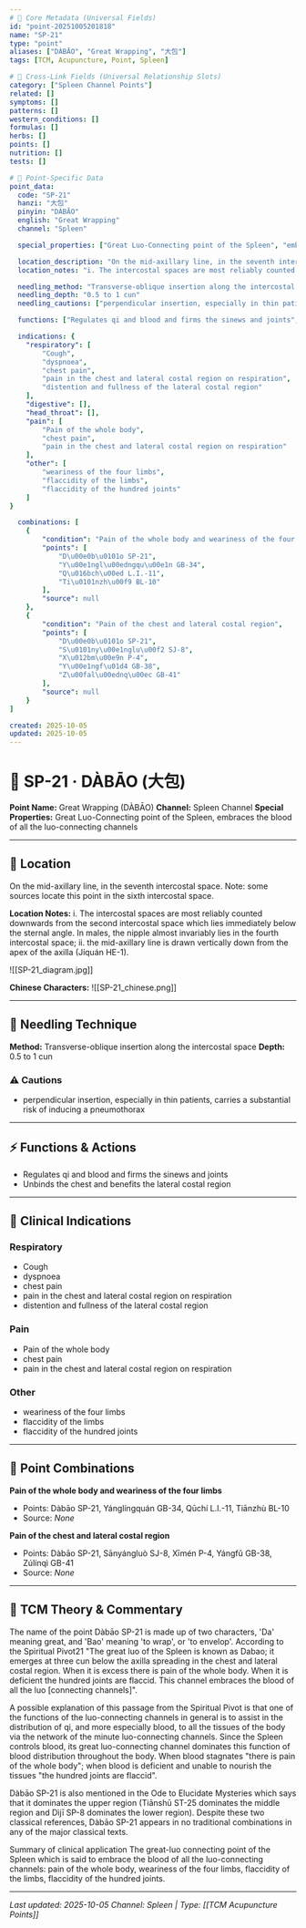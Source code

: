 ```yaml
---
# 🔹 Core Metadata (Universal Fields)
id: "point-20251005201818"
name: "SP-21"
type: "point"
aliases: ["DÀBĀO", "Great Wrapping", "大包"]
tags: [TCM, Acupuncture, Point, Spleen]

# 🔹 Cross-Link Fields (Universal Relationship Slots)
category: ["Spleen Channel Points"]
related: []
symptoms: []
patterns: []
western_conditions: []
formulas: []
herbs: []
points: []
nutrition: []
tests: []

# 🔹 Point-Specific Data
point_data:
  code: "SP-21"
  hanzi: "大包"
  pinyin: "DÀBĀO"
  english: "Great Wrapping"
  channel: "Spleen"

  special_properties: ["Great Luo-Connecting point of the Spleen", "embraces the blood of all the luo-connecting channels"]

  location_description: "On the mid-axillary line, in the seventh intercostal space. Note: some sources locate this point in the sixth intercostal space."
  location_notes: "i. The intercostal spaces are most reliably counted downwards from the second intercostal space which lies immediately below the sternal angle. In males, the nipple almost invariably lies in the fourth intercostal space; ii. the mid-axillary line is drawn vertically down from the apex of the axilla (Jíquán HE-1)."

  needling_method: "Transverse-oblique insertion along the intercostal space"
  needling_depth: "0.5 to 1 cun"
  needling_cautions: ["perpendicular insertion, especially in thin patients, carries a substantial risk of inducing a pneumothorax"]

  functions: ["Regulates qi and blood and firms the sinews and joints", "Unbinds the chest and benefits the lateral costal region"]

  indications: {
    "respiratory": [
        "Cough",
        "dyspnoea",
        "chest pain",
        "pain in the chest and lateral costal region on respiration",
        "distention and fullness of the lateral costal region"
    ],
    "digestive": [],
    "head_throat": [],
    "pain": [
        "Pain of the whole body",
        "chest pain",
        "pain in the chest and lateral costal region on respiration"
    ],
    "other": [
        "weariness of the four limbs",
        "flaccidity of the limbs",
        "flaccidity of the hundred joints"
    ]
}

  combinations: [
    {
        "condition": "Pain of the whole body and weariness of the four limbs",
        "points": [
            "D\u00e0b\u0101o SP-21",
            "Y\u00e1ngl\u00edngqu\u00e1n GB-34",
            "Q\u016bch\u00ed L.I.-11",
            "Ti\u0101nzh\u00f9 BL-10"
        ],
        "source": null
    },
    {
        "condition": "Pain of the chest and lateral costal region",
        "points": [
            "D\u00e0b\u0101o SP-21",
            "S\u0101ny\u00e1nglu\u00f2 SJ-8",
            "X\u012bm\u00e9n P-4",
            "Y\u00e1ngf\u01d4 GB-38",
            "Z\u00fal\u00ednq\u00ec GB-41"
        ],
        "source": null
    }
]

created: 2025-10-05
updated: 2025-10-05
---
```


# 📍 SP-21 · DÀBĀO (大包)

**Point Name:** Great Wrapping (DÀBĀO)
**Channel:** Spleen Channel
**Special Properties:** Great Luo-Connecting point of the Spleen, embraces the blood of all the luo-connecting channels

---

## 📍 Location

On the mid-axillary line, in the seventh intercostal space. Note: some sources locate this point in the sixth intercostal space.

**Location Notes:**
i. The intercostal spaces are most reliably counted downwards from the second intercostal space which lies immediately below the sternal angle. In males, the nipple almost invariably lies in the fourth intercostal space; ii. the mid-axillary line is drawn vertically down from the apex of the axilla (Jíquán HE-1).

![[SP-21_diagram.jpg]]

**Chinese Characters:** ![[SP-21_chinese.png]]

---

## 🔧 Needling Technique

**Method:** Transverse-oblique insertion along the intercostal space
**Depth:** 0.5 to 1 cun

### ⚠️ Cautions
- perpendicular insertion, especially in thin patients, carries a substantial risk of inducing a pneumothorax

---

## ⚡ Functions & Actions
- Regulates qi and blood and firms the sinews and joints
- Unbinds the chest and benefits the lateral costal region

---

## 🎯 Clinical Indications

### Respiratory
- Cough
- dyspnoea
- chest pain
- pain in the chest and lateral costal region on respiration
- distention and fullness of the lateral costal region

### Pain
- Pain of the whole body
- chest pain
- pain in the chest and lateral costal region on respiration

### Other
- weariness of the four limbs
- flaccidity of the limbs
- flaccidity of the hundred joints

---

## 🔗 Point Combinations

**Pain of the whole body and weariness of the four limbs**
- Points: Dàbāo SP-21, Yánglíngquán GB-34, Qūchí L.I.-11, Tiānzhù BL-10
- Source: *None*

**Pain of the chest and lateral costal region**
- Points: Dàbāo SP-21, Sānyángluò SJ-8, Xīmén P-4, Yángfǔ GB-38, Zúlínqì GB-41
- Source: *None*

---

## 🧬 TCM Theory & Commentary

The name of the point Dàbāo SP-21 is made up of two characters, 'Da' meaning great, and 'Bao' meaning 'to wrap', or 'to envelop'. According to the Spiritual Pivot21 "The great luo of the Spleen is known as Dabao; it emerges at three cun below the axilla spreading in the chest and lateral costal region. When it is excess there is pain of the whole body. When it is deficient the hundred joints are flaccid. This channel embraces the blood of all the luo [connecting channels]".

A possible explanation of this passage from the Spiritual Pivot is that one of the functions of the luo-connecting channels in general is to assist in the distribution of qi, and more especially blood, to all the tissues of the body via the network of the minute luo-connecting channels. Since the Spleen controls blood, its great luo-connecting channel dominates this function of blood distribution throughout the body. When blood stagnates "there is pain of the whole body"; when blood is deficient and unable to nourish the tissues "the hundred joints are flaccid".

Dàbāo SP-21 is also mentioned in the Ode to Elucidate Mysteries which says that it dominates the upper region (Tiānshū ST-25 dominates the middle region and Dìjī SP-8 dominates the lower region). Despite these two classical references, Dàbāo SP-21 appears in no traditional combinations in any of the major classical texts.

Summary of clinical application
The great-luo connecting point of the Spleen which is said to embrace the blood of all the luo-connecting channels: pain of the whole body, weariness of the four limbs, flaccidity of the limbs, flaccidity of the hundred joints.

---

*Last updated: 2025-10-05*
*Channel: Spleen | Type: [[TCM Acupuncture Points]]*

